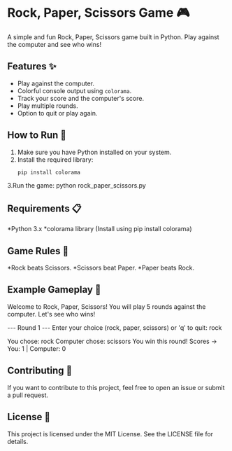 
# Rock, Paper, Scissors Game 🎮

A simple and fun Rock, Paper, Scissors game built in Python. Play against the computer and see who wins!

## Features ✨
- Play against the computer.
- Colorful console output using `colorama`.
- Track your score and the computer's score.
- Play multiple rounds.
- Option to quit or play again.

## How to Run 🚀
1. Make sure you have Python installed on your system.
2. Install the required library:
   ```bash
   pip install colorama
3.Run the game:
python rock_paper_scissors.py

## Requirements 📋
*Python 3.x
*colorama library (Install using pip install colorama)

## Game Rules 📜
*Rock beats Scissors.
*Scissors beat Paper.
*Paper beats Rock.

## Example Gameplay 🎲

Welcome to Rock, Paper, Scissors!
You will play 5 rounds against the computer. Let's see who wins!

--- Round 1 ---
Enter your choice (rock, paper, scissors) or 'q' to quit: rock

You chose: rock
Computer chose: scissors
You win this round!
Scores -> You: 1  |  Computer: 0


## Contributing 🤝
If you want to contribute to this project, feel free to open an issue or submit a pull request.

## License 📄
This project is licensed under the MIT License. See the LICENSE file for details.
